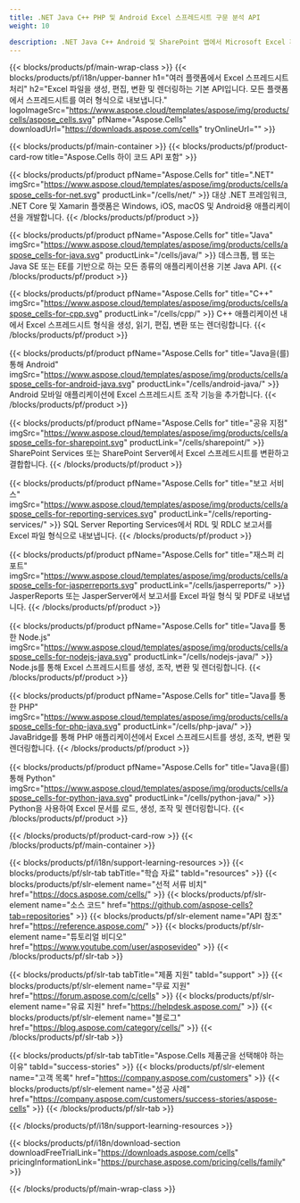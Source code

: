 ```yaml
---
title: .NET Java C++ PHP 및 Android Excel 스프레드시트 구문 분석 API 
weight: 10

description: .NET Java C++ Android 및 SharePoint 앱에서 Microsoft Excel 파일을 읽고 쓰기 위한 라이브러리입니다. SSRS 및 JasperReports에서 워크시트 내보내기
---
```

{{< blocks/products/pf/main-wrap-class >}}
{{< blocks/products/pf/i18n/upper-banner h1="여러 플랫폼에서 Excel 스프레드시트 처리" h2="Excel 파일을 생성, 편집, 변환 및 렌더링하는 기본 API입니다. 모든 플랫폼에서 스프레드시트를 여러 형식으로 내보냅니다." logoImageSrc="https://www.aspose.cloud/templates/aspose/img/products/cells/aspose_cells.svg" pfName="Aspose.Cells" downloadUrl="https://downloads.aspose.com/cells" tryOnlineUrl="" >}}

{{< blocks/products/pf/main-container >}}
{{< blocks/products/pf/product-card-row title="Aspose.Cells 하이 코드 API 포함" >}}

{{< blocks/products/pf/product pfName="Aspose.Cells for" title=".NET" imgSrc="https://www.aspose.cloud/templates/aspose/img/products/cells/aspose_cells-for-net.svg" productLink="/cells/net/" >}}
대상 .NET 프레임워크, .NET Core 및 Xamarin 플랫폼은 Windows, iOS, macOS 및 Android용 애플리케이션을 개발합니다.
{{< /blocks/products/pf/product >}}

{{< blocks/products/pf/product pfName="Aspose.Cells for" title="Java" imgSrc="https://www.aspose.cloud/templates/aspose/img/products/cells/aspose_cells-for-java.svg" productLink="/cells/java/" >}}
데스크톱, 웹 또는 Java SE 또는 EE를 기반으로 하는 모든 종류의 애플리케이션용 기본 Java API.
{{< /blocks/products/pf/product >}}

{{< blocks/products/pf/product pfName="Aspose.Cells for" title="C++" imgSrc="https://www.aspose.cloud/templates/aspose/img/products/cells/aspose_cells-for-cpp.svg" productLink="/cells/cpp/" >}}
C++ 애플리케이션 내에서 Excel 스프레드시트 형식을 생성, 읽기, 편집, 변환 또는 렌더링합니다.
{{< /blocks/products/pf/product >}}

{{< blocks/products/pf/product pfName="Aspose.Cells for" title="Java을(를) 통해 Android" imgSrc="https://www.aspose.cloud/templates/aspose/img/products/cells/aspose_cells-for-android-java.svg" productLink="/cells/android-java/" >}}
Android 모바일 애플리케이션에 Excel 스프레드시트 조작 기능을 추가합니다.
{{< /blocks/products/pf/product >}}

{{< blocks/products/pf/product pfName="Aspose.Cells for" title="공유 지점" imgSrc="https://www.aspose.cloud/templates/aspose/img/products/cells/aspose_cells-for-sharepoint.svg" productLink="/cells/sharepoint/" >}}
SharePoint Services 또는 SharePoint Server에서 Excel 스프레드시트를 변환하고 결합합니다.
{{< /blocks/products/pf/product >}}

{{< blocks/products/pf/product pfName="Aspose.Cells for" title="보고 서비스" imgSrc="https://www.aspose.cloud/templates/aspose/img/products/cells/aspose_cells-for-reporting-services.svg" productLink="/cells/reporting-services/" >}}
SQL Server Reporting Services에서 RDL 및 RDLC 보고서를 Excel 파일 형식으로 내보냅니다.
{{< /blocks/products/pf/product >}}

{{< blocks/products/pf/product pfName="Aspose.Cells for" title="재스퍼 리포트" imgSrc="https://www.aspose.cloud/templates/aspose/img/products/cells/aspose_cells-for-jasperreports.svg" productLink="/cells/jasperreports/" >}}
JasperReports 또는 JasperServer에서 보고서를 Excel 파일 형식 및 PDF로 내보냅니다.
{{< /blocks/products/pf/product >}}

{{< blocks/products/pf/product pfName="Aspose.Cells for" title="Java를 통한 Node.js" imgSrc="https://www.aspose.cloud/templates/aspose/img/products/cells/aspose_cells-for-nodejs-java.svg" productLink="/cells/nodejs-java/" >}}
Node.js를 통해 Excel 스프레드시트를 생성, 조작, 변환 및 렌더링합니다.
{{< /blocks/products/pf/product >}}

{{< blocks/products/pf/product pfName="Aspose.Cells for" title="Java를 통한 PHP" imgSrc="https://www.aspose.cloud/templates/aspose/img/products/cells/aspose_cells-for-php-java.svg" productLink="/cells/php-java/" >}}
JavaBridge를 통해 PHP 애플리케이션에서 Excel 스프레드시트를 생성, 조작, 변환 및 렌더링합니다.
{{< /blocks/products/pf/product >}}

{{< blocks/products/pf/product pfName="Aspose.Cells for" title="Java을(를) 통해 Python" imgSrc="https://www.aspose.cloud/templates/aspose/img/products/cells/aspose_cells-for-python-java.svg" productLink="/cells/python-java/" >}}
Python을 사용하여 Excel 문서를 로드, 생성, 조작 및 렌더링합니다.
{{< /blocks/products/pf/product >}}

{{< /blocks/products/pf/product-card-row >}}
{{< /blocks/products/pf/main-container >}}

{{< blocks/products/pf/i18n/support-learning-resources >}}
{{< blocks/products/pf/slr-tab tabTitle="학습 자료" tabId="resources" >}}
{{< blocks/products/pf/slr-element name="선적 서류 비치" href="https://docs.aspose.com/cells/" >}}
{{< blocks/products/pf/slr-element name="소스 코드" href="https://github.com/aspose-cells?tab=repositories" >}}
{{< blocks/products/pf/slr-element name="API 참조" href="https://reference.aspose.com/" >}}
{{< blocks/products/pf/slr-element name="튜토리얼 비디오" href="https://www.youtube.com/user/asposevideo" >}}
{{< /blocks/products/pf/slr-tab >}}

{{< blocks/products/pf/slr-tab tabTitle="제품 지원" tabId="support" >}}
{{< blocks/products/pf/slr-element name="무료 지원" href="https://forum.aspose.com/c/cells" >}}
{{< blocks/products/pf/slr-element name="유료 지원" href="https://helpdesk.aspose.com/" >}}
{{< blocks/products/pf/slr-element name="블로그" href="https://blog.aspose.com/category/cells/" >}}
{{< /blocks/products/pf/slr-tab >}}

{{< blocks/products/pf/slr-tab tabTitle="Aspose.Cells 제품군을 선택해야 하는 이유" tabId="success-stories" >}}
{{< blocks/products/pf/slr-element name="고객 목록" href="https://company.aspose.com/customers" >}}
{{< blocks/products/pf/slr-element name="성공 사례" href="https://company.aspose.com/customers/success-stories/aspose-cells" >}}
{{< /blocks/products/pf/slr-tab >}}

{{< /blocks/products/pf/i18n/support-learning-resources >}}

{{< blocks/products/pf/i18n/download-section downloadFreeTrialLink="https://downloads.aspose.com/cells" pricingInformationLink="https://purchase.aspose.com/pricing/cells/family" >}}

{{< /blocks/products/pf/main-wrap-class >}}
